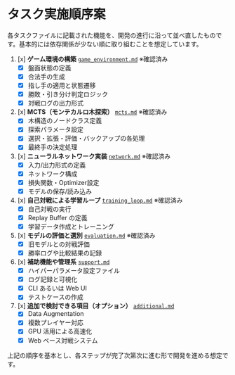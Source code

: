 # タスク実施順序案

各タスクファイルに記載された機能を、開発の進行に沿って並べ直したものです。基本的には依存関係が少ない順に取り組むことを想定しています。

1. [x] **ゲーム環境の構築** [`game_environment.md`](game_environment.md) ※確認済み
   - [x] 盤面状態の定義
   - [x] 合法手の生成
   - [x] 指し手の適用と状態遷移
   - [x] 勝敗・引き分け判定ロジック
   - [x] 対戦ログの出力形式

2. [x] **MCTS（モンテカルロ木探索）** [`mcts.md`](mcts.md) ※確認済み
   - [x] 木構造のノードクラス定義
   - [x] 探索パラメータ設定
   - [x] 選択・拡張・評価・バックアップの各処理
   - [x] 最終手の決定処理

3. [x] **ニューラルネットワーク実装** [`network.md`](network.md) ※確認済み
   - [x] 入力/出力形式の定義
   - [x] ネットワーク構成
   - [x] 損失関数・Optimizer設定
   - [x] モデルの保存/読み込み

4. [x] **自己対戦による学習ループ** [`training_loop.md`](training_loop.md) ※確認済み
   - [x] 自己対戦の実行
   - [x] Replay Buffer の定義
   - [x] 学習データ作成とトレーニング

5. [x] **モデルの評価と選別** [`evaluation.md`](evaluation.md) ※確認済み
   - [x] 旧モデルとの対戦評価
   - [x] 勝率ログや比較結果の記録

6. [x] **補助機能や管理系** [`support.md`](support.md)
   - [x] ハイパーパラメータ設定ファイル
   - [x] ログ記録と可視化
   - [x] CLI あるいは Web UI
   - [x] テストケースの作成

7. [x] **追加で検討できる項目（オプション）** [`additional.md`](additional.md)
   - [x] Data Augmentation
   - [x] 複数プレイヤー対応
   - [x] GPU 活用による高速化
   - [x] Web ベース対戦システム

上記の順序を基本とし、各ステップが完了次第次に進む形で開発を進める想定です。
